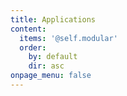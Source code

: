 ```yaml
---
title: Applications
content:
  items: '@self.modular'
  order:
    by: default
    dir: asc
onpage_menu: false
---
```


